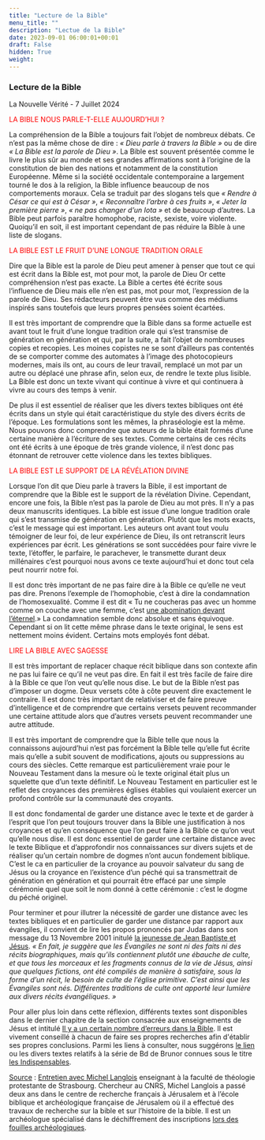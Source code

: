 ```yaml
---
title: "Lecture de la Bible"
menu_title: ""
description: "Lectue de la Bible"
date: 2023-09-01 06:00:01+00:01
draft: False
hidden: True
weight:
---
```

### Lecture de la Bible

La Nouvelle Vérité - 7 Juillet 2024

<span style="color:red">
LA BIBLE NOUS PARLE-T-ELLE AUJOURD’HUI ?
</span>

La compréhension de la Bible a toujours fait l’objet de nombreux débats. Ce n’est pas la même chose de dire : *« Dieu parle à travers la Bible »* ou de dire *« La Bible est la parole de Dieu »*. La Bible est souvent présentée comme le livre le plus sûr au monde et ses grandes affirmations sont à l’origine de la constitution de bien des nations et notamment de la constitution Européenne. Même si la société occidentale contemporaine a largement tourné le dos à la religion, la Bible influence beaucoup de nos comportements moraux. Cela se traduit par des slogans tels que *« Rendre à César ce qui est à César »*, *« Reconnaître l’arbre à ces fruits »*, *« Jeter la première pierre »*, *« ne pas changer d’un Iota »* et de beaucoup d’autres. La Bible peut parfois paraître homophobe, raciste, sexiste, voire violente. Quoiqu’il en soit, il est important cependant de pas réduire la Bible à une liste de slogans.

<span style="color:red">
LA BIBLE EST LE FRUIT D’UNE LONGUE TRADITION ORALE
</span>

Dire que la Bible est la parole de Dieu peut amener à penser que tout ce qui est écrit dans la Bible est, mot pour mot, la parole de Dieu Or cette compréhension n’est pas exacte. La Bible a certes été écrite sous l’influence de Dieu mais elle n’en est pas, mot pour mot, l’expression de la parole de Dieu. Ses rédacteurs peuvent être vus comme des médiums inspirés sans toutefois que leurs propres pensées soient écartées.

Il est très important de comprendre que la Bible dans sa forme actuelle est avant tout le fruit d’une longue tradition orale qui s’est transmise de génération en génération et qui, par la suite, a fait l’objet de nombreuses copies et recopies. Les moines copistes ne se sont d’ailleurs pas contentés de se comporter comme des automates à l’image des photocopieurs modernes, mais ils ont, au cours de leur travail, remplacé un mot par un autre ou déplacé une phrase afin, selon eux, de rendre le texte plus lisible. La Bible est donc un texte vivant qui continue à vivre et qui continuera à vivre au cours des temps à venir.

De plus il est essentiel de réaliser que les divers textes bibliques ont été écrits dans un style qui était caractéristique du style des divers écrits de l’époque. Les formulations sont les mêmes, la phraséologie est la même. Nous pouvons donc comprendre que auteurs de la bible était formés d’une certaine manière à l’écriture de ses textes. Comme certains de ces récits ont été écrits à une époque de très grande violence, il n’est donc pas étonnant de retrouver cette violence dans les textes bibliques.

<span style="color:red">
LA BIBLE EST LE SUPPORT DE LA RÉVÉLATION DIVINE
</span>

Lorsque l’on dit que Dieu parle à travers la Bible, il est important de comprendre que la Bible est le support de la révélation Divine. Cependant, encore une fois, la Bible n’est pas la parole de Dieu au mot près. Il n’y a pas deux manuscrits identiques. La bible est issue d’une longue tradition orale qui s’est transmise de génération en génération. Plutôt que les mots exacts, c’est le message qui est important. Les auteurs ont avant tout voulu témoigner de leur foi, de leur expérience de Dieu, ils ont retranscrit leurs expériences par écrit. Les générations se sont succédées pour faire vivre le texte, l’étoffer, le parfaire, le parachever, le transmette durant deux millénaires c’est pourquoi nous avons ce texte aujourd’hui et donc tout cela peut nourrir notre foi.

Il est donc très important de ne pas faire dire à la Bible ce qu’elle ne veut pas dire. Prenons l’exemple de l’homophobie, c’est à dire la condamnation de l’homosexualité. Comme il est dit « Tu ne coucheras pas avec un homme comme on couche avec une femme, c’est [une abomination devant l’éternel](https://saintebible.com/leviticus/18-22.htm).» La condamnation semble donc absolue et sans équivoque. Cependant si on lit cette même phrase dans le texte original, le sens est nettement moins évident. Certains mots employés font débat.

<span style="color:red">
LIRE LA BIBLE AVEC SAGESSE
</span>

Il est très important de replacer chaque récit biblique dans son contexte afin ne pas lui faire ce qu’il ne veut pas dire. En fait il est très facile de faire dire à la Bible ce que l’on veut qu’elle nous dise. Le but de la Bible n’est pas d’imposer un dogme. Deux versets côte à côte peuvent dire exactement le contraire. Il est donc très important de relativiser et de faire preuve d’intelligence et de comprendre que certains versets peuvent recommander une certaine attitude alors que d’autres versets peuvent recommander une autre attitude.

Il est très important de comprendre que la Bible telle que nous la connaissons aujourd’hui n’est pas forcément la Bible telle qu’elle fut écrite mais qu’elle a subit souvent de modifications, ajouts ou suppressions au cours des siècles. Cette remarque est particulièrement vraie pour le Nouveau Testament dans la mesure où le texte original était plus un squelette que d’un texte définitif. Le Nouveau Testament en particulier est le reflet des croyances des premières églises établies qui voulaient exercer un profond contrôle sur la communauté des croyants.

Il est donc fondamental de garder une distance avec le texte et de garder à l’esprit que l’on peut toujours trouver dans la Bible une justification à nos croyances et qu’en conséquence que l’on peut faire à la Bible ce qu’on veut qu’elle nous dise. Il est donc essentiel de garder une certaine distance avec le texte Biblique et d’approfondir nos connaissances sur divers sujets et de réaliser qu’un certain nombre de dogmes n’ont aucun fondement biblique. C’est le ca en particulier de la croyance au pouvoir salvateur du sang de Jésus ou la croyance en l’existence d’un péché qui sa transmettrait de génération en génération et qui pourrait être effacé par une simple cérémonie quel que soit le nom donné à cette cérémonie : c’est le dogme du péché originel.

Pour terminer et pour illutrer la nécessité de garder une distance avec les textes bibliques et en particulier de garder une distance par rapport aux évangiles, il convient de lire les propos prononcés par Judas dans son message du 13 Novembre 2001 initulé [la jeunesse de Jean Baptiste et Jésus](/fr-contemporary-messages/fr-contemporary-messages-by-date-order/fr-contemporary-messages-2001/fr-2001-11-13-1-hr-judas/). *« En fait, je suggère que les Évangiles ne sont ni des faits ni des récits biographiques, mais qu’ils contiennent plutôt une ébauche de culte, et que tous les morceaux et les fragments connus de la vie de Jésus, ainsi que quelques fictions, ont été compilés de manière à satisfaire, sous la forme d’un récit, le besoin de culte de l’église primitive. C’est ainsi que les Évangiles sont nés. Différentes traditions de culte ont apporté leur lumière aux divers récits évangéliques. »*

Pour aller plus loin dans cette réflexion, différents textes sont disponibles dans le dernier chapitre de la section consacrée aux enseignements de Jésus et intitulé [Il y a un certain nombre d’erreurs dans la Bible](/5-fr-the-key-points-of-jesus-messages/5-13-fr-errors-in-the-bible/). Il est vivement conseillé à chacun de faire ses propres recherches afin d'établir ses propres conclusions. Parmi les liens à consulter, nous suggérons [le lien](https://www.bible-notes.org/article-1238-ecouter-et-comprendre-la-parole-de-dieu.html) ou les divers textes relatifs à la série de Bd de Brunor connues sous le titre [les Indispensables](http://www.brunor.fr/PAGES/Pages_Chroniques/02-Chronique.html).

<u>Source</u> : [Entretien avec Michel Langlois](https://michaellanglois.fr/bio/) enseignant à la faculté de théologie protestante de Strasbourg. Chercheur au CNRS, Michel Langlois a passé deux ans dans le centre de recherche français à Jérusalem et à l’école biblique et archéologique française de Jérusalem où il a effectué des travaux de recherche sur la bible et sur l’histoire de la bible. Il est un archéologue spécialisé dans le déchiffrement des inscriptions [lors des fouilles archéologiques](https://www.youtube.com/watch?v=AQa5_zNm4v4).
